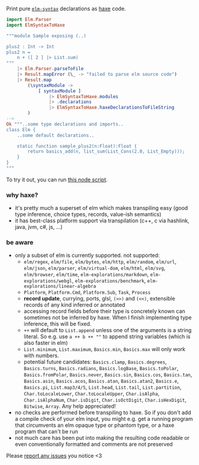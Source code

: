 Print pure [`elm-syntax`](https://dark.elm.dmy.fr/packages/stil4m/elm-syntax/latest/) declarations as
[haxe](https://haxe.org/) code.

```elm
import Elm.Parser
import ElmSyntaxToHaxe

"""module Sample exposing (..)

plus2 : Int -> Int
plus2 n =
    n + ([ 2 ] |> List.sum)
"""
    |> Elm.Parser.parseToFile
    |> Result.mapError (\_ -> "failed to parse elm source code")
    |> Result.map
        (\syntaxModule ->
            [ syntaxModule ]
                |> ElmSyntaxToHaxe.modules
                |> .declarations
                |> ElmSyntaxToHaxe.haxeDeclarationsToFileString
        )
-->
Ok """..some type declarations and imports..
class Elm {
    ..some default declarations..

    static function sample_plus2(n:Float):Float {
        return basics_add(n, list_sum(List_Cons(2.0, List_Empty)));
    }
}
"""
```

To try it out, you can
run [this node script](https://github.com/lue-bird/elm-syntax-to-haxe/tree/main/node-elm-to-haxe).

### why haxe?
-   it's pretty much a superset of elm which makes transpiling easy (good type inference, choice types, records, value-ish semantics)
-   it has best-class platform support via transpilation (c++, c via hashlink, java, jvm, c#, js, ...)

### be aware

-   only a subset of elm is currently supported. not supported:
    -   `elm/regex`, `elm/file`, `elm/bytes`, `elm/http`, `elm/random`, `elm/url`, `elm/json`, `elm/parser`, `elm/virtual-dom`,
        `elm/html`, `elm/svg`, `elm/browser`, `elm/time`, `elm-explorations/markdown`, `elm-explorations/webgl`, `elm-explorations/benchmark`, `elm-explorations/linear-algebra`
    -   `Platform`, `Platform.Cmd`, `Platform.Sub`, `Task`, `Process`
    -   **record update**, currying, ports, glsl, `(>>)` and `(<<)`, extensible records of any kind inferred or annotated
    - accessing record fields before their type is concretely known can sometimes not be inferred by haxe.
      When I finish implementing type inference, this will be fixed.
    -   `++` will default to `List.append` unless one of the arguments is a string literal. So e.g. use `a ++ b ++ ""` to append string variables (which is also faster in elm)
    - `List.minimum`, `List.maximum`, `Basics.min`, `Basics.max` will only work with numbers.
    -   potential future candidates: `Basics.clamp`, `Basics.degrees`, `Basics.turns`,
        `Basics.radians`, `Basics.logBase`, `Basics.toPolar`, `Basics.fromPolar`, `Basics.never`, `Basics.sin`, `Basics.cos`, `Basics.tan`, `Basics.asin`, `Basics.acos`, `Basics.atan`, `Basics.atan2`, `Basics.e`, `Basics.pi`,
        `List.map3/4/5`, `List.head`, `List.tail`, `List.partition`, `Char.toLocaleLower`, `Char.toLocaleUpper`, `Char.isAlpha`, `Char.isAlphaNum`, `Char.isDigit`, `Char.isOctDigit`, `Char.isHexDigit`, `Bitwise`, `Array`.
        Any help appreciated!
-   no checks are performed before transpiling to haxe. So if you don't add a compile check of your elm input,
    you might e.g. get a running program that circumvents an elm opaque type or phantom type, or a haxe program that can't be run
-   not much care has been put into making the resulting code readable or even conventionally formatted
    and comments are not preserved

Please [report any issues](https://github.com/lue-bird/elm-syntax-to-haxe/issues/new) you notice <3

